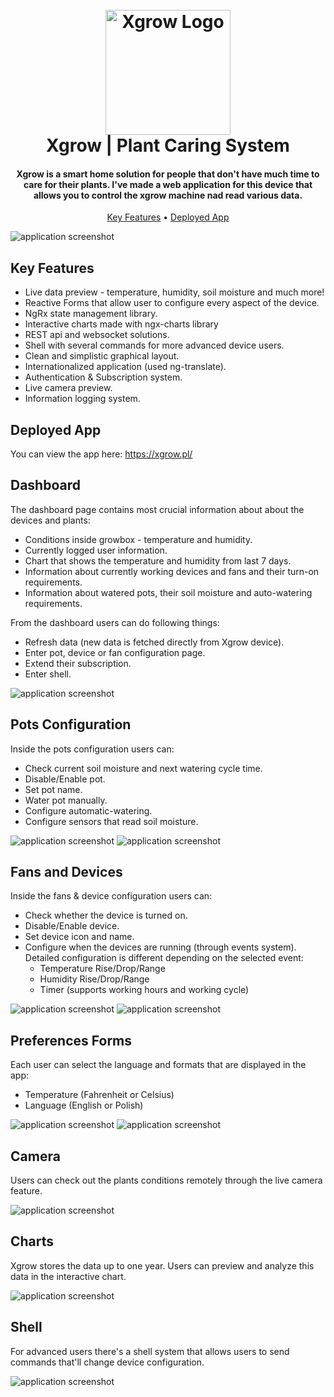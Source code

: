 <h1 align="center">
  <br>
  <a href="https://mintmissy.github.io/McConfig/"><img src="docs/logo.png" alt="Xgrow Logo" width="200"></a>
  <br>
  Xgrow | Plant Caring System
  <br>
</h1>

<h4 align="center">Xgrow is a smart home solution for people that don't have much time to care for their plants. I've made a web application for this device that allows you to control the xgrow machine nad read various data.</h4>

<p align="center">
  <a href="#key-features">Key Features</a> •
  <a href="#deployed-app">Deployed App</a>
</p>

![application screenshot](docs/dashboard.png)

## Key Features

- Live data preview - temperature, humidity, soil moisture and much more!
- Reactive Forms that allow user to configure every aspect of the device.
- NgRx state management library.
- Interactive charts made with ngx-charts library
- REST api and websocket solutions.
- Shell with several commands for more advanced device users.
- Clean and simplistic graphical layout.
- Internationalized application (used ng-translate).
- Authentication & Subscription system.
- Live camera preview.
- Information logging system.

## Deployed App

You can view the app here:
https://xgrow.pl/

## Dashboard

The dashboard page contains most crucial information about about the devices and plants:

- Conditions inside growbox - temperature and humidity.
- Currently logged user information.
- Chart that shows the temperature and humidity from last 7 days.
- Information about currently working devices and fans and their turn-on requirements.
- Information about watered pots, their soil moisture and auto-watering requirements.

From the dashboard users can do following things:

- Refresh data (new data is fetched directly from Xgrow device).
- Enter pot, device or fan configuration page.
- Extend their subscription.
- Enter shell.

![application screenshot](docs/dashboard.png)

## Pots Configuration

Inside the pots configuration users can:

- Check current soil moisture and next watering cycle time.
- Disable/Enable pot.
- Set pot name.
- Water pot manually.
- Configure automatic-watering.
- Configure sensors that read soil moisture.

![application screenshot](docs/pot_configuration.png)
![application screenshot](docs/pot_configuration_2.png)

## Fans and Devices

Inside the fans & device configuration users can:

- Check whether the device is turned on.
- Disable/Enable device.
- Set device icon and name.
- Configure when the devices are running (through events system). Detailed configuration is different depending on the selected event:
  - Temperature Rise/Drop/Range
  - Humidity Rise/Drop/Range
  - Timer (supports working hours and working cycle)

![application screenshot](docs/device_form_1.png)
![application screenshot](docs/device_form_2.png)

## Preferences Forms

Each user can select the language and formats that are displayed in the app:

- Temperature (Fahrenheit or Celsius)
- Language (English or Polish)

![application screenshot](docs/language_form.png)
![application screenshot](docs/units_form.png)

## Camera
Users can check out the plants conditions remotely through the live camera feature.

![application screenshot](docs/camera.png)

## Charts
Xgrow stores the data up to one year. Users can preview and analyze this data in the interactive chart.

![application screenshot](docs/chart.png)

## Shell
For advanced users there's a shell system that allows users to send commands that'll change device configuration.

![application screenshot](docs/shell.png)
